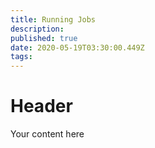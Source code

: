 ```yaml
---
title: Running Jobs
description: 
published: true
date: 2020-05-19T03:30:00.449Z
tags: 
---
```


# Header
Your content here